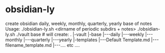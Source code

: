 # obsidian-ly
create obsidian daily, weekly, monthly, quarterly, yearly base of notes
Usage: ./obsidian-ly.sh <path to create vault> <dirname of periodic subdirs + notes>
./obsidian-ly.sh ./vault base # will create:
.
 |-vault
   |-base
   |---daily
   |---weekly
   |---monthly
   |---quarterly
   |---yearly
   |-templates
   |---Default Template.md
   |---filename_template.md
   |---.... etc ....


